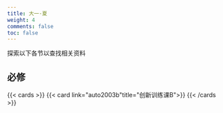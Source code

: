 ```yaml
---
title: 大一·夏
weight: 4
comments: false
toc: false
---
```

探索以下各节以查找相关资料
## 必修
<!--more-->
{{< cards >}}
{{< card link="auto2003b"title="创新训练课B">}}
{{< /cards >}}





